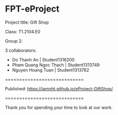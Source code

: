 # FPT-eProject

Project title: Gift Shop

Class:  T1.2104.E0

Group 2: 

3 collaborators:

- Do Thanh An | Student1316200
- Pham Quang Ngoc Thach | Student1313749
- Nguyen Hoang Tuan | Student1313762
             
============================

Published: https://iamnht.github.io/eProject-GiftShop/

============================

Thank you for spending your time to look at our work.

